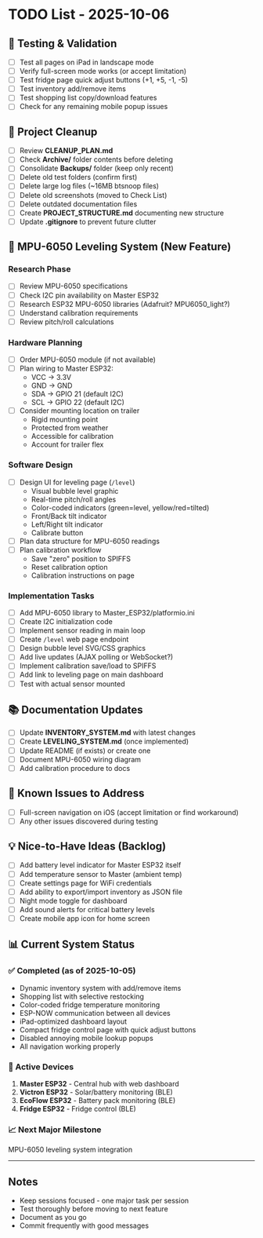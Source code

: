 # TODO List - 2025-10-06

## 🧪 Testing & Validation
- [ ] Test all pages on iPad in landscape mode
- [ ] Verify full-screen mode works (or accept limitation)
- [ ] Test fridge page quick adjust buttons (+1, +5, -1, -5)
- [ ] Test inventory add/remove items
- [ ] Test shopping list copy/download features
- [ ] Check for any remaining mobile popup issues

## 🧹 Project Cleanup
- [ ] Review **CLEANUP_PLAN.md**
- [ ] Check **Archive/** folder contents before deleting
- [ ] Consolidate **Backups/** folder (keep only recent)
- [ ] Delete old test folders (confirm first)
- [ ] Delete large log files (~16MB btsnoop files)
- [ ] Delete old screenshots (moved to Check List)
- [ ] Delete outdated documentation files
- [ ] Create **PROJECT_STRUCTURE.md** documenting new structure
- [ ] Update **.gitignore** to prevent future clutter

## 📐 MPU-6050 Leveling System (New Feature)

### Research Phase
- [ ] Review MPU-6050 specifications
- [ ] Check I2C pin availability on Master ESP32
- [ ] Research ESP32 MPU-6050 libraries (Adafruit? MPU6050_light?)
- [ ] Understand calibration requirements
- [ ] Review pitch/roll calculations

### Hardware Planning
- [ ] Order MPU-6050 module (if not available)
- [ ] Plan wiring to Master ESP32:
  - VCC → 3.3V
  - GND → GND
  - SDA → GPIO 21 (default I2C)
  - SCL → GPIO 22 (default I2C)
- [ ] Consider mounting location on trailer
  - Rigid mounting point
  - Protected from weather
  - Accessible for calibration
  - Account for trailer flex

### Software Design
- [ ] Design UI for leveling page (`/level`)
  - Visual bubble level graphic
  - Real-time pitch/roll angles
  - Color-coded indicators (green=level, yellow/red=tilted)
  - Front/Back tilt indicator
  - Left/Right tilt indicator
  - Calibrate button
- [ ] Plan data structure for MPU-6050 readings
- [ ] Plan calibration workflow
  - Save "zero" position to SPIFFS
  - Reset calibration option
  - Calibration instructions on page

### Implementation Tasks
- [ ] Add MPU-6050 library to Master_ESP32/platformio.ini
- [ ] Create I2C initialization code
- [ ] Implement sensor reading in main loop
- [ ] Create `/level` web page endpoint
- [ ] Design bubble level SVG/CSS graphics
- [ ] Add live updates (AJAX polling or WebSocket?)
- [ ] Implement calibration save/load to SPIFFS
- [ ] Add link to leveling page on main dashboard
- [ ] Test with actual sensor mounted

## 📚 Documentation Updates
- [ ] Update **INVENTORY_SYSTEM.md** with latest changes
- [ ] Create **LEVELING_SYSTEM.md** (once implemented)
- [ ] Update README (if exists) or create one
- [ ] Document MPU-6050 wiring diagram
- [ ] Add calibration procedure to docs

## 🐛 Known Issues to Address
- [ ] Full-screen navigation on iOS (accept limitation or find workaround)
- [ ] Any other issues discovered during testing

## 💡 Nice-to-Have Ideas (Backlog)
- [ ] Add battery level indicator for Master ESP32 itself
- [ ] Add temperature sensor to Master (ambient temp)
- [ ] Create settings page for WiFi credentials
- [ ] Add ability to export/import inventory as JSON file
- [ ] Night mode toggle for dashboard
- [ ] Add sound alerts for critical battery levels
- [ ] Create mobile app icon for home screen

## 📊 Current System Status

### ✅ Completed (as of 2025-10-05)
- Dynamic inventory system with add/remove items
- Shopping list with selective restocking
- Color-coded fridge temperature monitoring
- ESP-NOW communication between all devices
- iPad-optimized dashboard layout
- Compact fridge control page with quick adjust buttons
- Disabled annoying mobile lookup popups
- All navigation working properly

### 🔧 Active Devices
1. **Master ESP32** - Central hub with web dashboard
2. **Victron ESP32** - Solar/battery monitoring (BLE)
3. **EcoFlow ESP32** - Battery pack monitoring (BLE)
4. **Fridge ESP32** - Fridge control (BLE)

### 📈 Next Major Milestone
MPU-6050 leveling system integration

---

## Notes
- Keep sessions focused - one major task per session
- Test thoroughly before moving to next feature
- Document as you go
- Commit frequently with good messages

